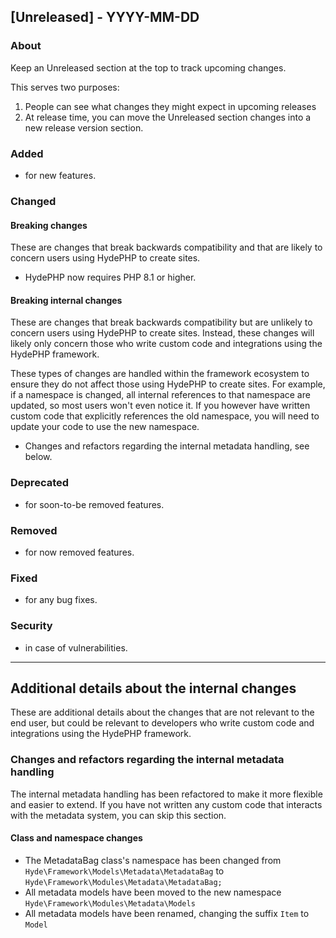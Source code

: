 ## [Unreleased] - YYYY-MM-DD

### About

Keep an Unreleased section at the top to track upcoming changes.

This serves two purposes:

1. People can see what changes they might expect in upcoming releases
2. At release time, you can move the Unreleased section changes into a new release version section.

### Added
- for new features.

### Changed

#### Breaking changes
These are changes that break backwards compatibility and that are likely to concern users using HydePHP to create sites.

- HydePHP now requires PHP 8.1 or higher.

#### Breaking internal changes
These are changes that break backwards compatibility but are unlikely to concern users using HydePHP to create sites.
Instead, these changes will likely only concern those who write custom code and integrations using the HydePHP framework.

These types of changes are handled within the framework ecosystem to ensure they do not affect those using HydePHP to create sites.
For example, if a namespace is changed, all internal references to that namespace are updated, so most users won't even notice it.
If you however have written custom code that explicitly references the old namespace, you will need to update your code to use the new namespace.

- Changes and refactors regarding the internal metadata handling, see below.

### Deprecated
- for soon-to-be removed features.

### Removed
- for now removed features.

### Fixed
- for any bug fixes.

### Security
- in case of vulnerabilities.


---

## Additional details about the internal changes

These are additional details about the changes that are not relevant to the end user, but could be relevant to
developers who write custom code and integrations using the HydePHP framework.

### Changes and refactors regarding the internal metadata handling

The internal metadata handling has been refactored to make it more flexible and easier to extend. If you have not written any custom code that interacts with the metadata system, you can skip this section.

#### Class and namespace changes
 
- The MetadataBag class's namespace has been changed from `Hyde\Framework\Models\Metadata\MetadataBag` to `Hyde\Framework\Modules\Metadata\MetadataBag;`
- All metadata models have been moved to the new namespace `Hyde\Framework\Modules\Metadata\Models`
- All metadata models have been renamed, changing the suffix `Item` to `Model`
